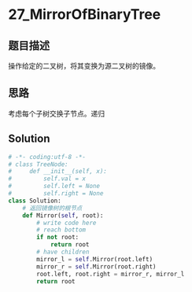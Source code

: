 # 27_MirrorOfBinaryTree

## 题目描述
操作给定的二叉树，将其变换为源二叉树的镜像。

## 思路
考虑每个子树交换子节点。递归

## Solution
```python
# -*- coding:utf-8 -*-
# class TreeNode:
#     def __init__(self, x):
#         self.val = x
#         self.left = None
#         self.right = None
class Solution:
    # 返回镜像树的根节点
    def Mirror(self, root):
        # write code here
        # reach bottom
        if not root:
            return root
        # have children
        mirror_l = self.Mirror(root.left)
        mirror_r = self.Mirror(root.right)
        root.left, root.right = mirror_r, mirror_l
        return root
```